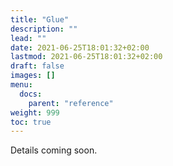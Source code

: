 ```yaml
---
title: "Glue"
description: ""
lead: ""
date: 2021-06-25T18:01:32+02:00
lastmod: 2021-06-25T18:01:32+02:00
draft: false
images: []
menu: 
  docs:
    parent: "reference"
weight: 999
toc: true
---
```


Details coming soon.
